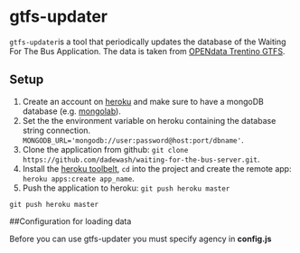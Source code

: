 #  gtfs-updater
`gtfs-updater`is a tool that periodically updates the database of the Waiting For The Bus Application. The data is taken from [OPENdata Trentino GTFS](http://dati.trentino.it/dataset/trasporti-pubblici-del-trentino-formato-gtfs).
## Setup
1. Create an account on [heroku](https://www.heroku.com) and make sure to have a mongoDB database (e.g. [mongolab](https://www.mongolab.com)).
2. Set the the environment variable on heroku containing the database string connection.
`MONGODB_URL='mongodb://user:password@host:port/dbname'`.
3. Clone the application from github: `git clone https://github.com/dadewash/waiting-for-the-bus-server.git`.
4. Install the [heroku toolbelt](https://toolbelt.heroku.com), `cd` into the project and create the remote app:
`heroku apps:create app_name`.
6. Push the application to heroku:
`git push heroku master`
 

`git push heroku master`


##Configuration for loading data

Before you can use gtfs-updater you must specify agency in __config.js__
